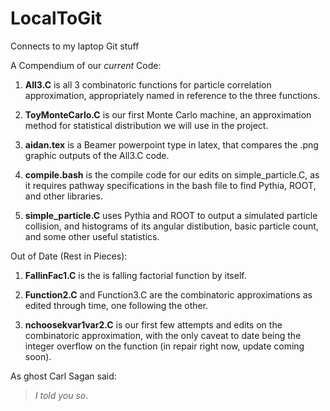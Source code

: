 # LocalToGit
Connects to my laptop Git stuff

A Compendium of our *current* Code:

1. **All3.C** is all 3 combinatoric functions for particle correlation approximation, appropriately named in reference to 
the three functions.

2. **ToyMonteCarlo.C** is our first Monte Carlo machine, an approximation method for statistical distribution we will use in the project.

3. **aidan.tex** is a Beamer powerpoint type in latex, that compares the .png graphic outputs of the All3.C code.

4. **compile.bash** is the compile code for our edits on simple_particle.C, as it requires pathway specifications in the bash
file to find Pythia, ROOT, and other libraries.

5. **simple_particle.C** uses Pythia and ROOT to output a simulated particle collision, and histograms of its angular distibution, basic particle count, and some other useful statistics.


Out of Date (Rest in Pieces):

1.  **FallinFac1.C** is the is falling factorial function by itself.

2. **Function2.C** and Function3.C are the combinatoric approximations as edited through time, one following the other.

3.  **nchoosekvar1var2.C** is our first few attempts and edits on the combinatoric approximation, with the only caveat to date
being the integer overflow on the function (in repair right now, update coming soon).


As ghost Carl Sagan said:

> *I told you so*.

